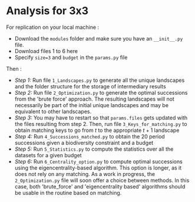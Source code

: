 # Analysis for 3x3

For replication on your local machine : 
- Download the `modules` folder and make sure you have an `__init__.py` file.
- Download files 1 to 6 here
- Specify `size=3` and `budget` in the `params.py` file

Then :
- *Step 1:* Run file `1_Landscapes.py` to generate all the unique landscapes and the folder structure for the storage of intermediary results
- *Step 2:* Run file `2_Optimization.py` to generate the optimal successions from the 'brute force' approach. The resulting landscapes will not necessarily be part of the initial unique landscapes and may be equivalent to other landscapes.
- *Step 3:* You may have to restart so that `params.files` gets updated with the files resulting from step 2. Then, run file `3_Keys_for_matching.py` to obtain matching keys to go from $t$ to the appropriate $t+1$ landscape
- *Step 4:* Run `4_Successions_matched.py` to obtain the 20 period successions given a biodiversity constraint and a budget
- *Step 5:* Run `5_Statistics.py` to compute the statistics over all the datasets for a given budget
- *Step 6:* Run `6_Centrality_option.py` to compute optimal successions using the eigencentrality-based algorithm. This option is longer, as it does not rely on any matching.
As a work in progress, the `2_Optimization.py` file will soon offer a choice between methods. In this case, both 'brute_force' and 'eigencentrality based' algorithms should be usable in the routine based on matching.
